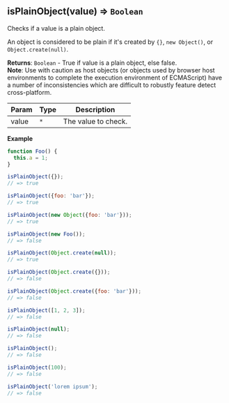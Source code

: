 <a name="isPlainObject"></a>

## isPlainObject(value) ⇒ <code>Boolean</code>
Checks if a value is a plain object.

An object is considered to be plain if it's created by `{}`, `new Object()`, or `Object.create(null)`.

**Returns**: <code>Boolean</code> - True if value is a plain object, else false.  
**Note**: Use with caution as host objects (or objects used by browser host environments to complete the execution environment of ECMAScript) have a number of inconsistencies which are difficult to robustly feature detect cross-platform.  

| Param | Type | Description |
| --- | --- | --- |
| value | <code>\*</code> | The value to check. |

**Example**  
```js
function Foo() {
  this.a = 1;
}

isPlainObject({});
// => true

isPlainObject({foo: 'bar'});
// => true

isPlainObject(new Object({foo: 'bar'}));
// => true

isPlainObject(new Foo());
// => false

isPlainObject(Object.create(null));
// => true

isPlainObject(Object.create({}));
// => false

isPlainObject(Object.create({foo: 'bar'}));
// => false

isPlainObject([1, 2, 3]);
// => false

isPlainObject(null);
// => false

isPlainObject();
// => false

isPlainObject(100);
// => false

isPlainObject('lorem ipsum');
// => false
```
